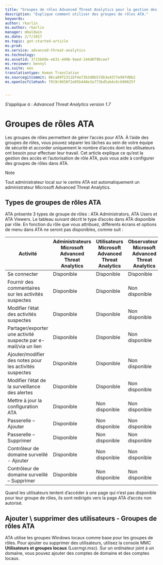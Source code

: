```yaml
---
title: "Groupes de rôles Advanced Threat Analytics pour la gestion des accès | Microsoft Docs"
description: "Explique comment utiliser des groupes de rôles ATA."
keywords: 
author: rkarlin
ms.author: rkarlin
manager: mbaldwin
ms.date: 2/7/2017
ms.topic: get-started-article
ms.prod: 
ms.service: advanced-threat-analytics
ms.technology: 
ms.assetid: 3715b69e-e631-449b-9aed-144d0f9bcee7
ms.reviewer: bennyl
ms.suite: ems
translationtype: Human Translation
ms.sourcegitcommit: 88ca89f2311bf4e73b3d0b57db3e4377e99fd8b2
ms.openlocfilehash: 7919c9658f2e05b448e3a773bd5ab4c6cb96625f


---
```


*S’applique à : Advanced Threat Analytics version 1.7*




# <a name="ata-role-groups"></a>Groupes de rôles ATA

Les groupes de rôles permettent de gérer l’accès pour ATA. À l’aide des groupes de rôles, vous pouvez séparer les tâches au sein de votre équipe de sécurité et accorder uniquement le nombre d’accès dont les utilisateurs ont besoin pour effectuer leur travail. Cet article explique ce qu’est la gestion des accès et l’autorisation de rôle ATA, puis vous aide à configurer des groupes de rôles dans ATA.

> [!NOTE]
> Tout administrateur local sur le centre ATA est automatiquement un administrateur Microsoft Advanced Threat Analytics.

## <a name="types-of-ata-role-groups"></a>Types de groupes de rôles ATA 

ATA présente 3 types de groupe de rôles : ATA Administrators, ATA Users et ATA Viewers. Le tableau suivant décrit le type d’accès dans ATA disponible par rôle. En fonction du rôle que vous attribuez, différents écrans et options de menu dans ATA ne seront pas disponibles, comme suit :

|Activité |Administrateurs Microsoft Advanced Threat Analytics|Utilisateurs Microsoft Advanced Threat Analytics|Observateurs Microsoft Advanced Threat Analytics|
|----|----|----|----|
|Se connecter|Disponible|Disponible|Disponible|
|Fournir des commentaires sur les activités suspectes|Disponible|Disponible|Non disponible|
|Modifier l’état des activités suspectes|Disponible|Disponible|Non disponible|
|Partager/exporter une activité suspecte par e-mail/via un lien|Disponible|Disponible|Non disponible|
|Ajouter/modifier des notes pour les activités suspectes|Disponible|Disponible|Non disponible|
|Modifier l’état de la surveillance des alertes|Disponible|Disponible|Non disponible|
|Mettre à jour la configuration ATA|Disponible|Non disponible|Non disponible|
|Passerelle – Ajouter|Disponible|Non disponible|Non disponible|
|Passerelle – Supprimer |Disponible|Non disponible|Non disponible|
|Contrôleur de domaine surveillé - Ajouter |Disponible|Non disponible|Non disponible|
|Contrôleur de domaine surveillé – Supprimer|Disponible|Non disponible|Non disponible|

Quand les utilisateurs tentent d’accéder à une page qui n’est pas disponible pour leur groupe de rôles, ils sont redirigés vers la page ATA d’accès non autorisé. 

## <a name="add--remove-users---ata-role-groups"></a>Ajouter \ supprimer des utilisateurs - Groupes de rôles ATA 

ATA utilise les groupes Windows locaux comme base pour les groupes de rôles. Pour ajouter ou supprimer des utilisateurs, utilisez la console MMC **Utilisateurs et groupes locaux** (Lusrmgr.msc). Sur un ordinateur joint à un domaine, vous pouvez ajouter des comptes de domaine et des comptes locaux. 




<!--HONumber=Feb17_HO1-->


